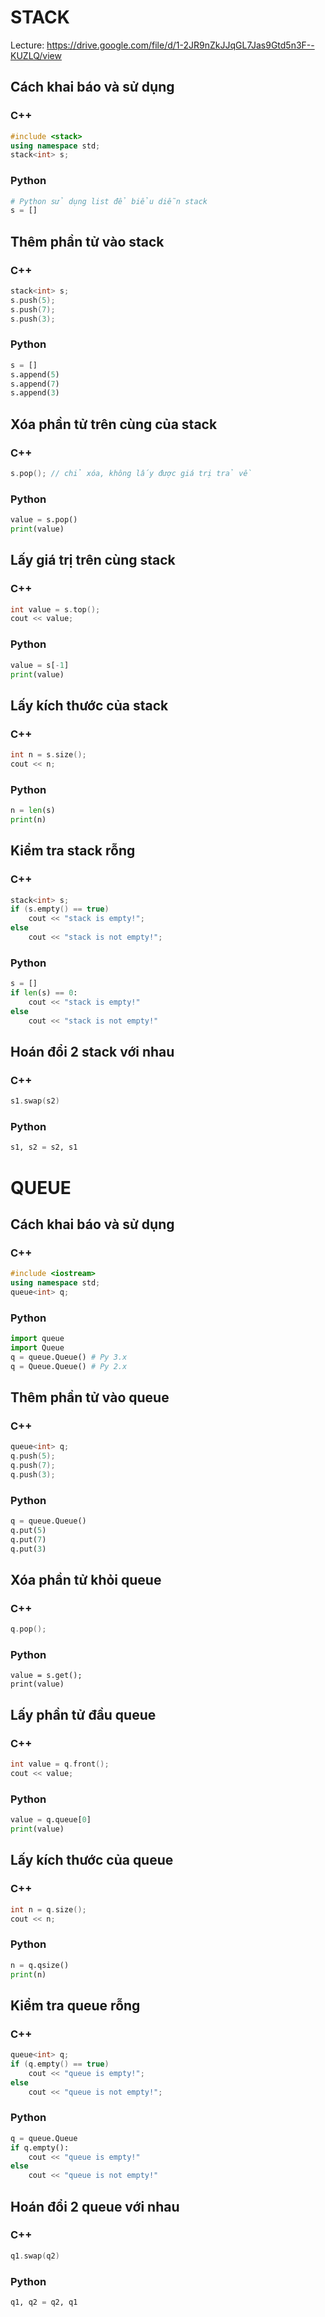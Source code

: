 # STACK
Lecture: https://drive.google.com/file/d/1-2JR9nZkJJqGL7Jas9Gtd5n3F--KUZLQ/view
## Cách khai báo và sử dụng
### C++
``` cpp
#include <stack>
using namespace std;
stack<int> s;
```
### Python
``` python
# Python sử dụng list để biểu diễn stack
s = []
```
## Thêm phần tử vào stack
### C++
``` cpp
stack<int> s;
s.push(5);
s.push(7);
s.push(3);
```
### Python
``` python
s = []
s.append(5)
s.append(7)
s.append(3)
```
## Xóa phần tử trên cùng của stack
### C++
``` cpp
s.pop(); // chỉ xóa, không lấy được giá trị trả về
```
### Python
``` python
value = s.pop()
print(value)
```
## Lấy giá trị trên cùng stack
### C++
``` cpp
int value = s.top();
cout << value;
```
### Python
``` python
value = s[-1]
print(value)
```
## Lấy kích thước của stack
### C++
``` cpp
int n = s.size();
cout << n;
```
### Python
``` python
n = len(s)
print(n)
```
## Kiểm tra stack rỗng
### C++
``` cpp
stack<int> s;
if (s.empty() == true)
    cout << "stack is empty!";
else
    cout << "stack is not empty!";
```
### Python
``` python
s = []
if len(s) == 0:
    cout << "stack is empty!"
else
    cout << "stack is not empty!"
```
## Hoán đổi 2 stack với nhau
### C++
``` cpp
s1.swap(s2)
```
### Python
``` python
s1, s2 = s2, s1
```
# QUEUE
## Cách khai báo và sử dụng
### C++
``` cpp
#include <iostream>
using namespace std;
queue<int> q;
```
### Python
``` python
import queue
import Queue
q = queue.Queue() # Py 3.x
q = Queue.Queue() # Py 2.x
```
## Thêm phần tử vào queue
### C++
``` cpp
queue<int> q;
q.push(5);
q.push(7);
q.push(3);
```
### Python
``` python
q = queue.Queue()
q.put(5)
q.put(7)
q.put(3)
```
## Xóa phần tử khỏi queue
### C++
``` cpp
q.pop();
```
### Python
```
value = s.get();
print(value)
```
## Lấy phần tử đầu queue
### C++
``` cpp
int value = q.front();
cout << value;
```
### Python
``` python
value = q.queue[0]
print(value)
```
## Lấy kích thước của queue
### C++
``` cpp
int n = q.size();
cout << n;
```
### Python
``` python
n = q.qsize()
print(n)
```
## Kiểm tra queue rỗng
### C++
``` cpp
queue<int> q;
if (q.empty() == true)
    cout << "queue is empty!";
else
    cout << "queue is not empty!";
```
### Python
``` python
q = queue.Queue
if q.empty():
    cout << "queue is empty!"
else
    cout << "queue is not empty!"
```
## Hoán đổi 2 queue với nhau
### C++
``` cpp
q1.swap(q2)
```
### Python
``` python
q1, q2 = q2, q1
```

